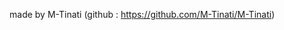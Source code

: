 made by M-Tinati (github : https://github.com/M-Tinati/M-Tinati) 
<!-- Username form with animation style -->
<img src="Screenshot 2024-02-15 142556" alt="">